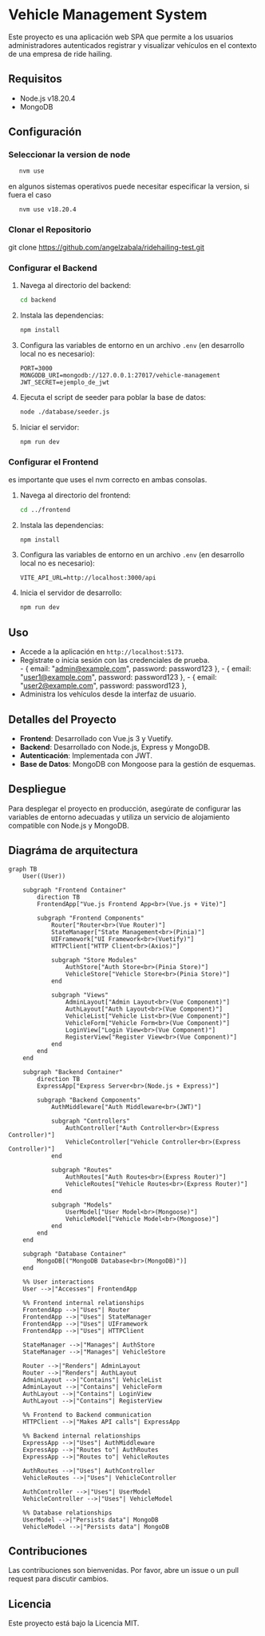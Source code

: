# Vehicle Management System

Este proyecto es una aplicación web SPA que permite a los usuarios administradores autenticados registrar y visualizar vehículos en el contexto de una empresa de ride hailing.

## Requisitos

- Node.js v18.20.4
- MongoDB

## Configuración

### Seleccionar la version de node

   ```bash
      nvm use
   ```

   en algunos sistemas operativos puede necesitar especificar la version, si fuera el caso

   ```
      nvm use v18.20.4
   ```


### Clonar el Repositorio
git clone https://github.com/angelzabala/ridehailing-test.git

### Configurar el Backend

1. Navega al directorio del backend:

   ```bash
   cd backend
   ```

2. Instala las dependencias:

   ```bash
   npm install
   ```

3. Configura las variables de entorno en un archivo `.env` (en desarrollo local no es necesario):

   ```plaintext
   PORT=3000
   MONGODB_URI=mongodb://127.0.0.1:27017/vehicle-management
   JWT_SECRET=ejemplo_de_jwt
   ```

4. Ejecuta el script de seeder para poblar la base de datos:

   ```bash
   node ./database/seeder.js
   ```

5. Iniciar el servidor:

   ```bash
   npm run dev
   ```

### Configurar el Frontend

es importante que uses el nvm correcto en ambas consolas. 

1. Navega al directorio del frontend:

   ```bash
   cd ../frontend
   ```

2. Instala las dependencias:

   ```bash
   npm install
   ```

3. Configura las variables de entorno en un archivo `.env` (en desarrollo local no es necesario):

   ```plaintext
   VITE_API_URL=http://localhost:3000/api 
   ```


4. Inicia el servidor de desarrollo:

   ```bash
   npm run dev
   ```

## Uso

- Accede a la aplicación en `http://localhost:5173`.
- Regístrate o inicia sesión con las credenciales de prueba.  
      - { email: "admin@example.com", password: password123 },
      - { email: "user1@example.com", password: password123 },
      - { email: "user2@example.com", password: password123 },
- Administra los vehículos desde la interfaz de usuario.

## Detalles del Proyecto

- **Frontend**: Desarrollado con Vue.js 3 y Vuetify.
- **Backend**: Desarrollado con Node.js, Express y MongoDB.
- **Autenticación**: Implementada con JWT.
- **Base de Datos**: MongoDB con Mongoose para la gestión de esquemas.

## Despliegue

Para desplegar el proyecto en producción, asegúrate de configurar las variables de entorno adecuadas y utiliza un servicio de alojamiento compatible con Node.js y MongoDB.

## Diagráma de arquitectura

```mermaid
graph TB
    User((User))

    subgraph "Frontend Container"
        direction TB
        FrontendApp["Vue.js Frontend App<br>(Vue.js + Vite)"]
        
        subgraph "Frontend Components"
            Router["Router<br>(Vue Router)"]
            StateManager["State Management<br>(Pinia)"]
            UIFramework["UI Framework<br>(Vuetify)"]
            HTTPClient["HTTP Client<br>(Axios)"]
            
            subgraph "Store Modules"
                AuthStore["Auth Store<br>(Pinia Store)"]
                VehicleStore["Vehicle Store<br>(Pinia Store)"]
            end
            
            subgraph "Views"
                AdminLayout["Admin Layout<br>(Vue Component)"]
                AuthLayout["Auth Layout<br>(Vue Component)"]
                VehicleList["Vehicle List<br>(Vue Component)"]
                VehicleForm["Vehicle Form<br>(Vue Component)"]
                LoginView["Login View<br>(Vue Component)"]
                RegisterView["Register View<br>(Vue Component)"]
            end
        end
    end

    subgraph "Backend Container"
        direction TB
        ExpressApp["Express Server<br>(Node.js + Express)"]
        
        subgraph "Backend Components"
            AuthMiddleware["Auth Middleware<br>(JWT)"]
            
            subgraph "Controllers"
                AuthController["Auth Controller<br>(Express Controller)"]
                VehicleController["Vehicle Controller<br>(Express Controller)"]
            end
            
            subgraph "Routes"
                AuthRoutes["Auth Routes<br>(Express Router)"]
                VehicleRoutes["Vehicle Routes<br>(Express Router)"]
            end
            
            subgraph "Models"
                UserModel["User Model<br>(Mongoose)"]
                VehicleModel["Vehicle Model<br>(Mongoose)"]
            end
        end
    end

    subgraph "Database Container"
        MongoDB[("MongoDB Database<br>(MongoDB)")]
    end

    %% User interactions
    User -->|"Accesses"| FrontendApp

    %% Frontend internal relationships
    FrontendApp -->|"Uses"| Router
    FrontendApp -->|"Uses"| StateManager
    FrontendApp -->|"Uses"| UIFramework
    FrontendApp -->|"Uses"| HTTPClient
    
    StateManager -->|"Manages"| AuthStore
    StateManager -->|"Manages"| VehicleStore
    
    Router -->|"Renders"| AdminLayout
    Router -->|"Renders"| AuthLayout
    AdminLayout -->|"Contains"| VehicleList
    AdminLayout -->|"Contains"| VehicleForm
    AuthLayout -->|"Contains"| LoginView
    AuthLayout -->|"Contains"| RegisterView

    %% Frontend to Backend communication
    HTTPClient -->|"Makes API calls"| ExpressApp

    %% Backend internal relationships
    ExpressApp -->|"Uses"| AuthMiddleware
    ExpressApp -->|"Routes to"| AuthRoutes
    ExpressApp -->|"Routes to"| VehicleRoutes
    
    AuthRoutes -->|"Uses"| AuthController
    VehicleRoutes -->|"Uses"| VehicleController
    
    AuthController -->|"Uses"| UserModel
    VehicleController -->|"Uses"| VehicleModel
    
    %% Database relationships
    UserModel -->|"Persists data"| MongoDB
    VehicleModel -->|"Persists data"| MongoDB
```

## Contribuciones

Las contribuciones son bienvenidas. Por favor, abre un issue o un pull request para discutir cambios.

## Licencia

Este proyecto está bajo la Licencia MIT.
